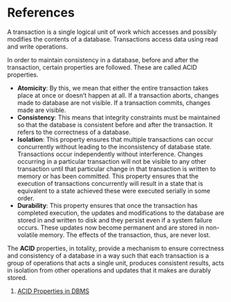 # References

A transaction is a single logical unit of work which accesses and possibly modifies the contents of a database. Transactions access data using read and write operations.

In order to maintain consistency in a database, before and after the transaction, certain properties are followed. These are called ACID properties.

 - **Atomicity**: By this, we mean that either the entire transaction takes place at once or doesn’t happen at all. If a transaction aborts, changes made to database are not visible. If a transaction commits, changes made are visible.
 - **Consistency**: This means that integrity constraints must be maintained so that the database is consistent before and after the transaction. It refers to the correctness of a database. 
 - **Isolation**: This property ensures that multiple transactions can occur concurrently without leading to the inconsistency of database state. Transactions occur independently without interference. Changes occurring in a particular transaction will not be visible to any other transaction until that particular change in that transaction is written to memory or has been committed. This property ensures that the execution of transactions concurrently will result in a state that is equivalent to a state achieved these were executed serially in some order.
 - **Durability**: This property ensures that once the transaction has completed execution, the updates and modifications to the database are stored in and written to disk and they persist even if a system failure occurs. These updates now become permanent and are stored in non-volatile memory. The effects of the transaction, thus, are never lost.

The **ACID** properties, in totality, provide a mechanism to ensure correctness and consistency of a database in a way such that each transaction is a group of operations that acts a single unit, produces consistent results, acts in isolation from other operations and updates that it makes are durably stored.

1. [ACID Properties in DBMS](https://www.geeksforgeeks.org/acid-properties-in-dbms/)